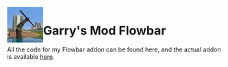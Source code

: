 <img src="ICON.jpg?raw=true" width="84" align="left">

# Garry's Mod Flowbar
All the code for my Flowbar addon can be found here, and the actual addon is available [here](http://steamcommunity.com/sharedfiles/filedetails/?id=1175794807).
